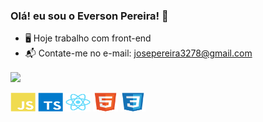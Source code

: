 ###  Olá! eu sou o Everson Pereira! 👋



- 🖥️ Hoje trabalho com front-end
- 📬 Contate-me no e-mail: josepereira3278@gmail.com

 <div>
   <a href="https://github.com/Eversonpereiraa">
      <img height=200 align="center" src="https://github-readme-stats.vercel.app/api?username=Eversonpereira" />
</a>
</div>
<div>
 <div style="display: inline_block"><br>
  <img align="center" alt="Rafa-Js" height="30" width="40" src="https://raw.githubusercontent.com/devicons/devicon/master/icons/javascript/javascript-plain.svg">
  <img align="center" alt="Rafa-Ts" height="30" width="40" src="https://raw.githubusercontent.com/devicons/devicon/master/icons/typescript/typescript-plain.svg">
  <img align="center" alt="Rafa-React" height="30" width="40" src="https://raw.githubusercontent.com/devicons/devicon/master/icons/react/react-original.svg">
  <img align="center" alt="Rafa-HTML" height="30" width="40" src="https://raw.githubusercontent.com/devicons/devicon/master/icons/html5/html5-original.svg">
  <img align="center" alt="Rafa-CSS" height="30" width="40" src="https://raw.githubusercontent.com/devicons/devicon/master/icons/css3/css3-original.svg">
 
</div>
</div>

